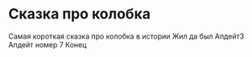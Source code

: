 # Сказка про колобка
Самая короткая сказка про колобка в истории
Жил да был
Апдейт3
Апдейт номер 7
Конец